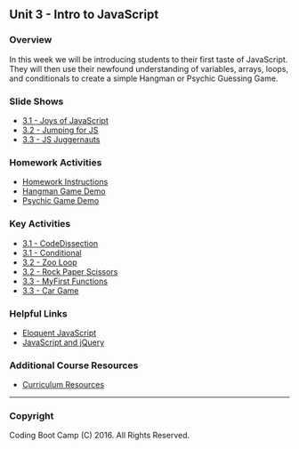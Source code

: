 ## Unit 3 - Intro to JavaScript

### Overview

In this week we will be introducing students to their first taste of JavaScript. They will then use their newfound understanding of variables, arrays, loops, and conditionals to create a simple Hangman or Psychic Guessing Game.

### Slide Shows

* [3.1 - Joys of JavaScript](03-Supplemental/01-Day/Slide-Shows)
* [3.2 - Jumping for JS](03-Supplemental/02-Day/Slide-Shows)
* [3.3 - JS Juggernauts](03-Supplemental/03-Day/Slide-Shows)

### Homework Activities

* [Homework Instructions](02-Homework/Instructions/homework-instructions.md)
* [Hangman Game Demo](02-Homework/Instructions/hangman-game-demo.mov)
* [Psychic Game Demo](02-Homework/Instructions/psychic-game-demo.mov)

### Key Activities

* [3.1 - CodeDissection](01-Activities/01-CodeDissection)
* [3.1 - Conditional](01-Activities/09-ConditionalActivity)
* [3.2 - Zoo Loop](01-Activities/18-ZooLoop)
* [3.2 - Rock Paper Scissors](01-Activities/23-RPS-Coded)
* [3.3 - MyFirst Functions](01-Activities/27-MyFirstFunctions)
* [3.3 - Car Game](01-Activities/32-CarGame)

### Helpful Links

* [Eloquent JavaScript](http://eloquentjavascript.net/)
* [JavaScript and jQuery](http://www.amazon.com/JavaScript-JQuery-Interactive-Front-End-Development/dp/1118531647/ref=sr_1_1?s=books&ie=UTF8&qid=1460751938&sr=1-1)

### Additional Course Resources

* [Curriculum Resources](https://github.com/coding-boot-camp/curriculum-resources)

- - -

### Copyright

Coding Boot Camp (C) 2016. All Rights Reserved.
